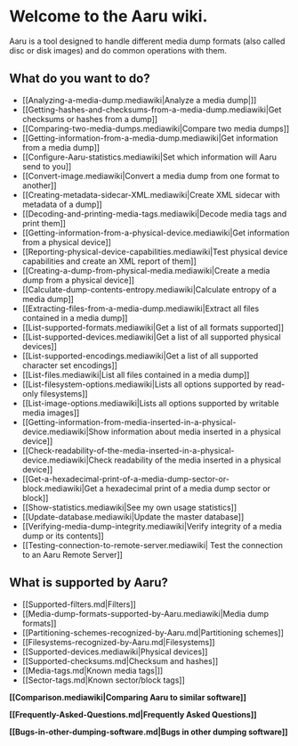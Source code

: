 # Welcome to the Aaru wiki.

Aaru is a tool designed to handle different media dump formats (also called disc or disk images) and do common
operations with them.

## What do you want to do?

* [[Analyzing-a-media-dump.mediawiki|Analyze a media dump|]]
* [[Getting-hashes-and-checksums-from-a-media-dump.mediawiki|Get checksums or hashes from a dump]]
* [[Comparing-two-media-dumps.mediawiki|Compare two media dumps]]
* [[Getting-information-from-a-media-dump.mediawiki|Get information from a media dump]]
* [[Configure-Aaru-statistics.mediawiki|Set which information will Aaru send to you]]
* [[Convert-image.mediawiki|Convert a media dump from one format to another]]
* [[Creating-metadata-sidecar-XML.mediawiki|Create XML sidecar with metadata of a dump]]
* [[Decoding-and-printing-media-tags.mediawiki|Decode media tags and print them]]
* [[Getting-information-from-a-physical-device.mediawiki|Get information from a physical device]]
* [[Reporting-physical-device-capabilities.mediawiki|Test physical device capabilities and create an XML report of them]]
* [[Creating-a-dump-from-physical-media.mediawiki|Create a media dump from a physical device]]
* [[Calculate-dump-contents-entropy.mediawiki|Calculate entropy of a media dump]]
* [[Extracting-files-from-a-media-dump.mediawiki|Extract all files contained in a media dump]]
* [[List-supported-formats.mediawiki|Get a list of all formats supported]]
* [[List-supported-devices.mediawiki|Get a list of all supported physical devices]]
* [[List-supported-encodings.mediawiki|Get a list of all supported character set encodings]]
* [[List-files.mediawiki|List all files contained in a media dump]]
* [[List-filesystem-options.mediawiki|Lists all options supported by read-only filesystems]]
* [[List-image-options.mediawiki|Lists all options supported by writable media images]]
* [[Getting-information-from-media-inserted-in-a-physical-device.mediawiki|Show information about media inserted in a physical device]]
* [[Check-readability-of-the-media-inserted-in-a-physical-device.mediawiki|Check readability of the media inserted in a physical device]]
* [[Get-a-hexadecimal-print-of-a-media-dump-sector-or-block.mediawiki|Get a hexadecimal print of a media dump sector or block]]
* [[Show-statistics.mediawiki|See my own usage statistics]]
* [[Update-database.mediawiki|Update the master database]]
* [[Verifying-media-dump-integrity.mediawiki|Verify integrity of a media dump or its contents]]
* [[Testing-connection-to-remote-server.mediawiki| Test the connection to an Aaru Remote Server]]

## What is supported by Aaru?

* [[Supported-filters.md|Filters]]
* [[Media-dump-formats-supported-by-Aaru.mediawiki|Media dump formats]]
* [[Partitioning-schemes-recognized-by-Aaru.md|Partitioning schemes]]
* [[Filesystems-recognized-by-Aaru.md|Filesystems]]
* [[Supported-devices.mediawiki|Physical devices]]
* [[Supported-checksums.md|Checksum and hashes]]
* [[Media-tags.md|Known media tags|]]
* [[Sector-tags.md|Known sector/block tags]]

**[[Comparison.mediawiki|Comparing Aaru to similar software]]**

**[[Frequently-Asked-Questions.md|Frequently Asked Questions]]**

**[[Bugs-in-other-dumping-software.md|Bugs in other dumping software]]**
